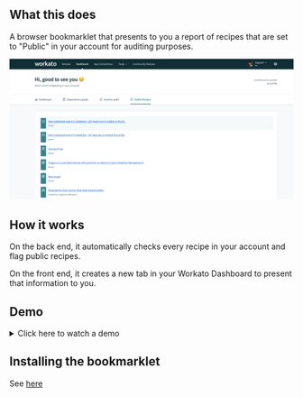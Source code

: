 ## What this does
A browser bookmarklet that presents to you a report of recipes that are set to "Public" in your account for auditing purposes.

![Demo](./demo.png)

## How it works
On the back end, it automatically checks every recipe in your account and flag public recipes.

On the front end, it creates a new tab in your Workato Dashboard to present that information to you.

## Demo
<details>
  <summary>Click here to watch a demo</summary>

  ![Demo video](./demo.gif)
</details>

## Installing the bookmarklet
See [here](../README.md#installing-the-bookmarklet)